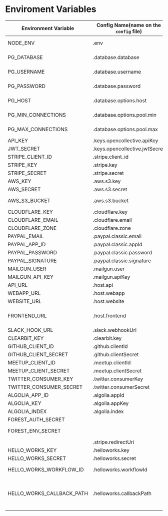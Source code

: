 # Enviroment Variables

| Environment Variable      | Config Name(name on the `config` file) | Description                                                                       |
| ------------------------- | -------------------------------------- | --------------------------------------------------------------------------------- |
| NODE_ENV                  | .env                                   | Node Environment variable                                                         |
| PG_DATABASE               | .database.database                     | Postgres database name                                                            |
| PG_USERNAME               | .database.username                     | Postgres database username                                                        |
| PG_PASSWORD               | .database.password                     | Postgres database password                                                        |
| PG_HOST                   | .database.options.host                 | Postgres database host                                                            |
| PG_MIN_CONNECTIONS        | .database.options.pool.min             | Postgres number of min connections                                                |
| PG_MAX_CONNECTIONS        | .database.options.pool.max             | Postgres number of max connections                                                |
| API_KEY                   | .keys.opencollective.apiKey            | The API KEY                                                                       |
| JWT_SECRET                | .keys.opencollective.jwtSecret         | JWT secret                                                                        |
| STRIPE_CLIENT_ID          | .stripe.client_id                      | Stripe Client id                                                                  |
| STRIPE_KEY                | .stripe.key                            | Stripe key                                                                        |
| STRIPE_SECRET             | .stripe.secret                         | Stripe secret                                                                     |
| AWS_KEY                   | .aws.s3.key                            | AWS key                                                                           |
| AWS_SECRET                | .aws.s3.secret                         | AWS secret                                                                        |
| AWS_S3_BUCKET             | .aws.s3.bucket                         | AWS s3 bucket to send files                                                       |
| CLOUDFLARE_KEY            | .cloudflare.key                        | CLOUDFLARE key                                                                    |
| CLOUDFLARE_EMAIL          | .cloudflare.email                      | CLOUDFLARE email                                                                  |
| CLOUDFLARE_ZONE           | .cloudflare.zone                       | CLOUDFLARE zone                                                                   |
| PAYPAL_EMAIL              | .paypal.classic.email                  | Paypal main email                                                                 |
| PAYPAL_APP_ID             | .paypal.classic.appId                  | Paypal APP ID                                                                     |
| PAYPAL_PASSWORD           | .paypal.classic.password               | Paypal password                                                                   |
| PAYPAL_SIGNATURE          | .paypal.classic.signature              | Paypal signature                                                                  |
| MAILGUN_USER              | .mailgun.user                          | mailgun user                                                                      |
| MAILGUN_API_KEY           | .mailgun.apiKey                        | mailgun password                                                                  |
| API_URL                   | .host.api                              | API exposed url                                                                   |
| WEBAPP_URL                | .host.webapp                           | webapp URL                                                                        |
| WEBSITE_URL               | .host.website                          | UI URL                                                                            |
| FRONTEND_URL              | .host.frontend                         | URL of the frontend service (for caching)                                         |
| SLACK_HOOK_URL            | .slack.webhookUrl                      | slack hook url                                                                    |
| CLEARBIT_KEY              | .clearbit.key                          | clearbit key                                                                      |
| GITHUB_CLIENT_ID          | .github.clientId                       | github client ID                                                                  |
| GITHUB_CLIENT_SECRET      | .github.clientSecret                   | github client secret                                                              |
| MEETUP_CLIENT_ID          | .meetup.clientId                       | meetup client ID                                                                  |
| MEETUP_CLIENT_SECRET      | .meetup.clientSecret                   | meetup client secret                                                              |
| TWITTER_CONSUMER_KEY      | .twitter.consumerKey                   | twitter key                                                                       |
| TWITTER_CONSUMER_SECRET   | .twitter.consumerSecret                | twitter secret                                                                    |
| ALGOLIA_APP_ID            | .algolia.appId                         | algolia APP id                                                                    |
| ALGOLIA_KEY               | .algolia.appKey                        | algolia key                                                                       |
| ALGOLIA_INDEX             | .algolia.index                         | algolia index                                                                     |
| FOREST_AUTH_SECRET        |                                        | forest auth secret                                                                |
| FOREST_ENV_SECRET         |                                        | forest environment secret                                                         |
|                           | .stripe.redirectUri                    |                                                                                   |
| HELLO_WORKS_KEY           | .helloworks.key                        | hello works key                                                                   |
| HELLO_WORKS_SECRET        | .helloworks.secret                     | hello works secret                                                                |
| HELLO_WORKS_WORKFLOW_ID   | .helloworks.workflowId                 | hello works workflow id                                                           |
| HELLO_WORKS_CALLBACK_PATH | .helloworks.callbackPath               | hello works callback path to be appended to the api url, eg. /helloworks/callback |
